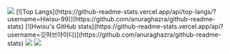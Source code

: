 <img src="https://capsule-render.vercel.app/api?type=waving&color=BDBDC8&height=150&section=header" />
[![Top Langs](https://github-readme-stats.vercel.app/api/top-langs/?username=Hwisu-99)](https://github.com/anuraghazra/github-readme-stats)
[![Hwisu's GitHub stats](https://github-readme-stats.vercel.app/api?username=깃허브아이디)](https://github.com/anuraghazra/github-readme-stats)
<a href="https://www.instagram.com/"><img src="https://img.shields.io/badge/Instagram-E4405F?style=flat-square&logo=Instagram&logoColor=white"/></a>
<img src="https://capsule-render.vercel.app/api?type=waving&color=BDBDC8&height=150&section=footer" />
